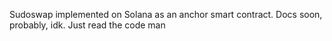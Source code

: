 Sudoswap implemented on Solana as an anchor smart contract. Docs soon, probably, idk. Just read the code man
